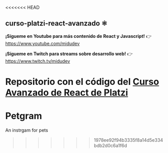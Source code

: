 <<<<<<< HEAD
## curso-platzi-react-avanzado ⚛️

**¡Sígueme en Youtube para más contenido de React y Javascript!** 👉 https://www.youtube.com/midudev

**¡Sígueme en Twitch para streams sobre desarrollo web!** 👉 https://www.twitch.tv/midudev

Repositorio con el código del [Curso Avanzado de React de Platzi](https://platzi.com/cursos/react-avanzado/)
=======
# Petgram
An instrgam for pets 
>>>>>>> 1978ee92f94b3335f8a14d5e334bdb2d0c6a1f6d
